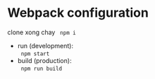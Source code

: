 # Webpack configuration

clone xong chay ` npm i`

- run (development):  
  ` npm start`
- build (production):  
  ` npm run build`
